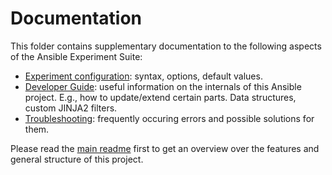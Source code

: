 # Documentation

This folder contains supplementary documentation to the following aspects of the Ansible Experiment Suite:
- [Experiment configuration](./experiment_config.md): syntax, options, default values.
- [Developer Guide](./dev_guide.md): useful information on the internals of this Ansible project. E.g., how to update/extend certain parts. Data structures, custom JINJA2 filters.
- [Troubleshooting](./troubleshooting.md): frequently occuring errors and possible solutions for them.

Please read the [main readme](../README.md) first to get an overview over the features and general structure of this project.
